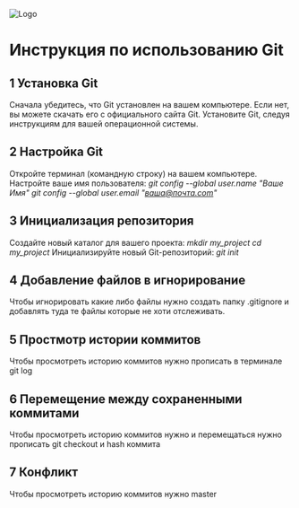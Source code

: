 ![Logo](git_logo.png)

# Инструкция по использованию Git

## 1 Установка Git
Сначала убедитесь, что Git установлен на вашем компьютере. Если нет, вы можете скачать его с официального сайта Git.
Установите Git, следуя инструкциям для вашей операционной системы.

## 2 Настройка Git
Откройте терминал (командную строку) на вашем компьютере.
Настройте ваше имя пользователя: 
*git config --global user.name "Ваше Имя"*
*git config --global user.email "ваша@почта.com"*
## 3 Инициализация репозитория
Создайте новый каталог для вашего проекта:
*mkdir my_project
cd my_project*
Инициализируйте новый Git-репозиторий:
*git init*
## 4 Добавление файлов в игнорирование
Чтобы игнорировать какие либо файлы нужно создать папку .gitignore 
и добавлять туда те файлы которые не хоти отслеживать.
## 5 Простмотр истории коммитов
Чтобы просмотреть историю коммитов нужно прописать в терминале git log
## 6 Перемещение между сохраненными коммитами
Чтобы просмотреть историю коммитов нужно
и перемещаться нужно прописать git checkout и hash коммита
## 7 Конфликт 
Чтобы просмотреть историю коммитов нужно master
